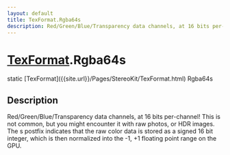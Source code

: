 ```yaml
---
layout: default
title: TexFormat.Rgba64s
description: Red/Green/Blue/Transparency data channels, at 16 bits per-channel! This is not common, but you might encounter it with raw photos, or HDR images. The s postfix indicates that the raw color data is stored as a signed 16 bit integer, which is then normalized into the -1, +1 floating point range on the GPU.
---
```

# [TexFormat]({{site.url}}/Pages/StereoKit/TexFormat.html).Rgba64s

<div class='signature' markdown='1'>
static [TexFormat]({{site.url}}/Pages/StereoKit/TexFormat.html) Rgba64s
</div>

## Description
Red/Green/Blue/Transparency data channels, at 16 bits
per-channel! This is not common, but you might encounter it with
raw photos, or HDR images. The s postfix indicates that the raw
color data is stored as a signed 16 bit integer, which is then
normalized into the -1, +1 floating point range on the GPU.

